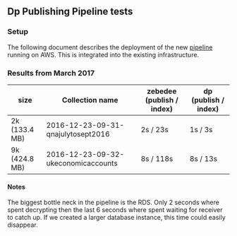 ## Dp Publishing Pipeline tests

### Setup
The following document describes the deployment of the new [pipeline](Deployment.md)
running on AWS. This is integrated into the existing infrastructure.

### Results from March 2017

| size          | Collection name                     | zebedee (publish / index) | dp (publish / index) |
|---------------|-------------------------------------|---------------------------|----------------------|
| 2k (133.4 MB) | 2016-12-23-09-31-qnajulytosept2016  | 2s / 23s                  |  1s / 3s             |
| 9k (424.8 MB) | 2016-12-23-09-32-ukeconomicaccounts | 8s / 118s                 |  8s / 13s            |

#### Notes
The biggest bottle neck in the pipeline is the RDS. Only 2 seconds where spent decrypting
then the last 6 seconds where spent waiting for receiver to catch up.
If we created a larger database instance, this time could easily disappear.
